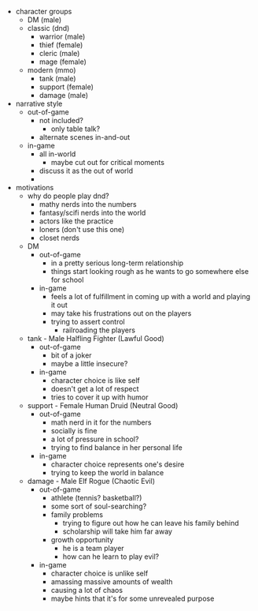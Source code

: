 * character groups
	* DM (male)
	* classic (dnd)
		* warrior (male)
		* thief (female)
		* cleric (male)
		* mage (female)
	* modern (mmo)
		* tank (male)
		* support (female)
		* damage (male)  
* narrative style
	* out-of-game
		* not included?
			* only table talk?
		* alternate scenes in-and-out
	* in-game
		* all in-world
			* maybe cut out for critical moments
		* discuss it as the out of world
		* 
* motivations
	* why do people play dnd?
		* mathy nerds into the numbers
		* fantasy/scifi nerds into the world
		* actors like the practice
		* loners (don't use this one)
		* closet nerds
	* DM
		* out-of-game
			* in a pretty serious long-term relationship
			* things start looking rough as he wants to go somewhere else for school
		* in-game
			* feels a lot of fulfillment in coming up with a world and playing it out
			* may take his frustrations out on the players
			* trying to assert control
				* railroading the players
	* tank - Male Halfling Fighter (Lawful Good)
		* out-of-game
			* bit of a joker
			* maybe a little insecure?
		* in-game
			* character choice is like self
			* doesn't get a lot of respect
			* tries to cover it up with humor
	* support - Female Human Druid (Neutral Good)
		* out-of-game
			* math nerd in it for the numbers
			* socially is fine
			* a lot of pressure in school?
			* trying to find balance in her personal life
		* in-game
			* character choice represents one's desire
			* trying to keep the world in balance
	* damage - Male Elf Rogue (Chaotic Evil)
		* out-of-game
			* athlete (tennis? basketball?)
			* some sort of soul-searching?
			* family problems
				* trying to figure out how he can leave his family behind
				* scholarship will take him far away
			* growth opportunity
				* he is a team player
				* how can he learn to play evil?
		* in-game
			* character choice is unlike self
			* amassing massive amounts of wealth
			* causing a lot of chaos
			* maybe hints that it's for some unrevealed purpose
		